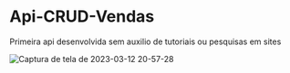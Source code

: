 # Api-CRUD-Vendas
Primeira api desenvolvida sem auxilio de tutoriais ou pesquisas em sites


![Captura de tela de 2023-03-12 20-57-28](https://user-images.githubusercontent.com/88951189/224582236-ea370558-9a5e-4d9a-a724-5a7cc000a494.png)
